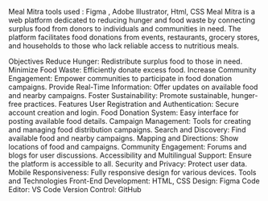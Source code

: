 Meal Mitra
tools used : Figma , Adobe Illustrator, Html, CSS
Meal Mitra is a web platform dedicated to reducing hunger and food waste by connecting surplus food from donors to individuals and communities in need. The platform facilitates food donations from events, restaurants, grocery stores, and households to those who lack reliable access to nutritious meals.

Objectives
Reduce Hunger: Redistribute surplus food to those in need.
Minimize Food Waste: Efficiently donate excess food.
Increase Community Engagement: Empower communities to participate in food donation campaigns.
Provide Real-Time Information: Offer updates on available food and nearby campaigns.
Foster Sustainability: Promote sustainable, hunger-free practices.
Features
User Registration and Authentication: Secure account creation and login.
Food Donation System: Easy interface for posting available food details.
Campaign Management: Tools for creating and managing food distribution campaigns.
Search and Discovery: Find available food and nearby campaigns.
Mapping and Directions: Show locations of food and campaigns.
Community Engagement: Forums and blogs for user discussions.
Accessibility and Multilingual Support: Ensure the platform is accessible to all.
Security and Privacy: Protect user data.
Mobile Responsiveness: Fully responsive design for various devices.
Tools and Technologies
Front-End Development: HTML, CSS
Design: Figma
Code Editor: VS Code
Version Control: GitHub
